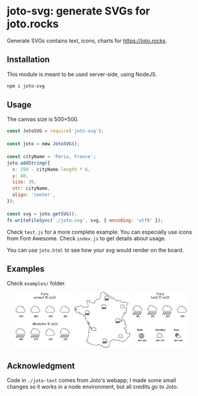 # joto-svg: generate SVGs for joto.rocks

Generate SVGs contains text, icons, charts for https://joto.rocks.

## Installation

This module is meant to be used server-side, using NodeJS.

```bash
npm i joto-svg
```

## Usage

The canvas size is 500×500.

```js
const JotoSVG = require('joto-svg');

const joto = new JotoSVG();

const cityName = 'Paris, France';
joto.addString({
  x: 250 - cityName.length * 6,
  y: 40,
  size: 30,
  str: cityName,
  align: 'center',
});

const svg = joto.getSVG();
fs.writeFileSync('./joto.svg', svg, { encoding: 'utf8' });
```

Check `test.js` for a more complete example. You can especially use icons from Font Awesome. Check `index.js` to get details about usage.

You can use `joto.html` to see how your svg would render on the board.

## Examples

Check `examples/` folder.

<div align="center">
  <img src="https://raw.githubusercontent.com/NTag/joto-svg/master/examples/weather-weekend.svg" width="30%">
  <img src="https://raw.githubusercontent.com/NTag/joto-svg/master/examples/weather-france.svg" width="30%">
  <img src="https://raw.githubusercontent.com/NTag/joto-svg/master/examples/weather-cities.svg" width="30%">
</div>

## Acknowledgment

Code in `./joto-text` comes from Joto's webapp; I made some small changes so it works in a node environment, but all credits go to Joto.
